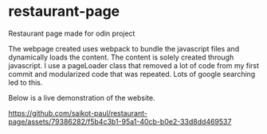 # restaurant-page
Restaurant page made for odin project

The webpage created uses webpack to bundle the javascript files and dynamically loads the content. The content is solely created through javascript. I use a pageLoader class that removed a lot of code from my first commit and modularized code that was repeated. Lots of google searching led to this. 

Below is a live demonstration of the website. 

https://github.com/saikot-paul/restaurant-page/assets/79386282/f5b4c3b1-95a1-40cb-b0e2-33d8dd469537


